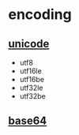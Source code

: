 # encoding

## [unicode](./lib/unicode.js)
* utf8
* utf16le
* utf16be
* utf32le
* utf32be

## [base64](./lib/base64.js)